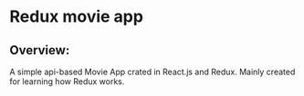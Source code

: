 # Redux movie app

## Overview:

A simple api-based Movie App crated in React.js and Redux. Mainly created for learning how Redux works.
